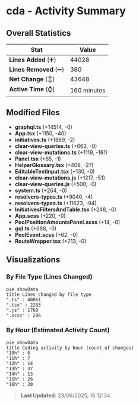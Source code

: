 # cda - Activity Summary 

## Overall Statistics

| Stat                   | Value                                                             |
| ---------------------- | ----------------------------------------------------------------- |
| **Lines Added** (➕)   | 44028                                          |
| **Lines Removed** (➖) | 380                                        |
| **Net Change** (↕)    | 43648                |
| **Active Time** (⌚)   | 160 minutes |


## Modified Files
- **graphql.ts** (+14514, -0)
- **App.tsx** (+1150, -40)
- **initiatives.ts** (+1889, -2)
- **clear-view-queries.ts** (+663, -0)
- **clear-view-mutations.ts** (+1119, -161)
- **Panel.tsx** (+65, -1)
- **HelperGlossary.tsx** (+409, -27)
- **EditableTextInput.tsx** (+130, -0)
- **clear-view-mutations.js** (+1217, -51)
- **clear-view-queries.js** (+500, -0)
- **system.ts** (+264, -0)
- **resolvers-types.ts** (+9040, -4)
- **resolvers-types.ts** (+11623, -94)
- **InitiativesFiltersAndTable.tsx** (+248, -0)
- **App.scss** (+220, -0)
- **PoolPositionAmountsPanel.scss** (+14, -0)
- **gql.ts** (+688, -0)
- **PoolEvent.scss** (+62, -0)
- **RouteWrapper.tsx** (+213, -0)

## Visualizations

### By File Type (Lines Changed)

```mermaid
pie showData
title Lines changed by file type
".ts" : 40061
".tsx" : 2283
".js" : 1768
".scss" : 296
```

### By Hour (Estimated Activity Count)

```mermaid
pie showData
title Coding activity by hour (count of changes)
"10h" : 6
"11h" : 7
"12h" : 14
"13h" : 37
"14h" : 13
"15h" : 26
"16h" : 20
```


> **Last Updated:** 23/06/2025, 16:12:34